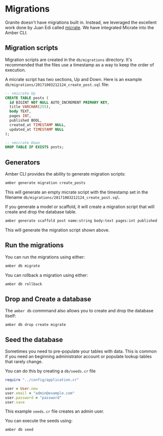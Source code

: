 # Migrations

Granite doesn't have migrations built in. Instead, we leveraged the excellent work done by Juan Edi called [micrate](https://github.com/juanedi/micrate). We have integrated Micrate into the Amber CLI.

## Migration scripts

Migration scripts are created in the `db/migrations` directory. It's recommended that the files use a timestamp as a way to keep the order of execution.

A micrate script has two sections, Up and Down. Here is an example `db/migrations/20171003212124_create_post.sql` file:

```sql
-- +micrate Up
CREATE TABLE posts (
  id BIGINT NOT NULL AUTO_INCREMENT PRIMARY KEY,
  title VARCHAR(255),
  body TEXT,
  pages INT,
  published BOOL,
  created_at TIMESTAMP NULL,
  updated_at TIMESTAMP NULL
);

-- +micrate Down
DROP TABLE IF EXISTS posts;
```

## Generators

Amber CLI provides the ability to generate migration scripts:

```bash
amber generate migration create_posts
```

This will generate an empty micrate script with the timestamp set in the filename `db/migrations/20171003212124_create_post.sql`.

If you generate a model or scaffold, it will create a migration script that will create and drop the database table.

```bash
amber generate scaffold post name:string body:text pages:int published:bool
```

This will generate the migration script shown above.

## Run the migrations

You can run the migrations using either:

```bash
amber db migrate
```

You can rollback a migration using either:

```bash
amber db rollback
```

## Drop and Create a database

The `amber db` commmand also allows you to create and drop the database itself:

```text
amber db drop create migrate
```

## Seed the database

Sometimes you need to pre-populate your tables with data. This is common if you need an beginning administrator account or populate lookup tables that rarely change.

You can do this by creating a `db/seeds.cr` file

```ruby
require "../config/application.cr"

user = User.new
user.email = "admin@example.com"
user.password = "password"
user.save
```

This example `seeds.cr` file creates an admin user.

You can execute the seeds using:

```bash
amber db seed
```

